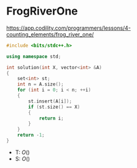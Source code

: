 # FrogRiverOne

https://app.codility.com/programmers/lessons/4-counting_elements/frog_river_one/

```cpp
#include <bits/stdc++.h>

using namespace std;

int solution(int X, vector<int> &A)
{
    set<int> st;
    int n = A.size();
    for (int i = 0; i < n; ++i)
    {
        st.insert(A[i]);
        if (st.size() == X)
        {
            return i;
        }
    }
    return -1;
}

```

- T: $O()$
- S: $O()$
